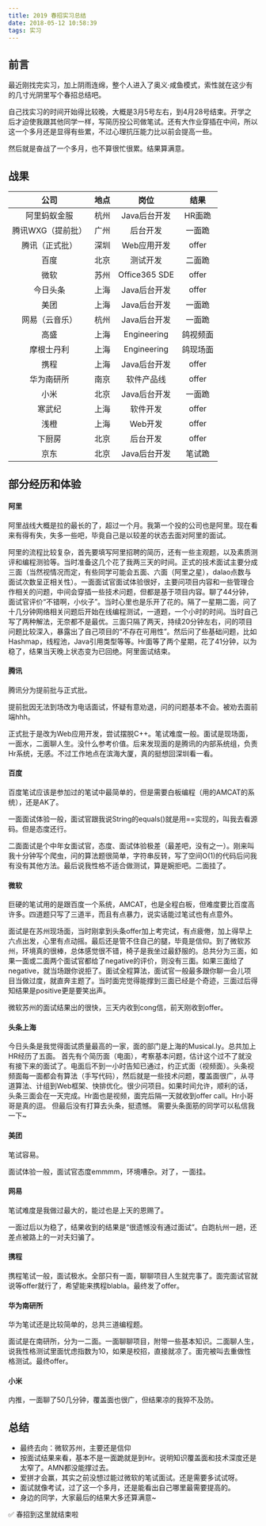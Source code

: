 ```yaml
---
title: 2019 春招实习总结
date: 2018-05-12 10:58:39
tags: 实习
---
```


## 前言

最近刚找完实习，加上阴雨连绵，整个人进入了奥义·咸鱼模式，索性就在这少有的几寸光阴里写个春招总结吧。

自己找实习的时间开始得比较晚，大概是3月5号左右，到4月28号结束。开学之后才迫使我跟其他同学一样，写简历投公司做笔试。还有大作业穿插在中间，所以这一个多月还是显得有些累，不过心理抗压能力比以前会提高一些。

然后就是奋战了一个多月，也不算很忙很累。结果算满意。<!-- more -->

## 战果

|       公司        | 地点 |     岗位      |   结果   |
| :---------------: | :--: | :-----------: | :------: |
|   阿里蚂蚁金服    | 杭州 | Java后台开发  |  HR面跪  |
| 腾讯WXG（提前批） | 广州 |   后台开发    |  一面跪  |
|  腾讯（正式批）   | 深圳 |  Web应用开发  |  offer   |
|       百度        | 北京 |   测试开发    |  二面跪  |
|       微软        | 苏州 | Office365 SDE |  offer   |
|     今日头条      | 上海 | Java后台开发  |  offer   |
|       美团        | 上海 | Java后台开发  |  一面跪  |
|  网易（云音乐）   | 杭州 | Java后台开发  |  一面跪  |
|       高盛        | 上海 |  Engineering  | 鸽视频面 |
|    摩根士丹利     | 上海 |  Engineering  | 鸽现场面 |
|       携程        | 上海 | Java后台开发  |  offer   |
|    华为南研所     | 南京 |  软件产品线   |  offer   |
|       小米        | 北京 | Java后台开发  |  一面跪  |
|      寒武纪       | 上海 |   软件开发    |  offer   |
|       浅橙        | 上海 |    Web开发    |  offer   |
|      下厨房       | 北京 |   后台开发    |  offer   |
|       京东        | 北京 | Java后台开发  |  笔试跪  |

## 部分经历和体验

#### 阿里

阿里战线大概是拉的最长的了，超过一个月。我第一个投的公司也是阿里。现在看来有得有失，失多一些吧，毕竟自己是以较差的状态去面对阿里的面试。

阿里的流程比较复杂，首先要填写阿里招聘的简历，还有一些主观题，以及素质测评和编程测验等。当时准备这几个花了我两三天的时间。正式的技术面试主要分成三面（当然视情况而定，有些同学可能会五面、六面（阿里之星），dalao点数与面试次数呈正相关性）。一面面试官面试体验很好，主要问项目内容和一些管理合作相关的问题，中间会穿插一些技术问题，但都是基于项目内容。聊了44分钟，面试官评价“不错啊，小伙子”。当时心里也是乐开了花的。隔了一星期二面，问了十几分钟网络相关问题后开始在线编程测试，一道题，一个小时的时间。当时自己写了两种解法，无奈都不是最优。三面只隔了两天，持续20分钟左右，问的项目问题比较深入，暴露出了自己项目的“不存在可用性”。然后问了些基础问题，比如Hashmap，线程池，Java引用类型等等。Hr面等了两个星期，花了41分钟，以为稳了，结果当天晚上状态变为已回绝。阿里面试结束。

#### 腾讯

腾讯分为提前批与正式批。

提前批因无法到场改为电话面试，怀疑有意劝退，问的问题基本不会。被劝去面前端hhh。

正式批于是改为Web应用开发，尝试摆脱C++。笔试难度一般。面试是现场面，一面水，二面聊人生。没什么参考价值。后来发现面的是腾讯的内部系统组，负责Hr系统，无感。不过工作地点在滨海大厦，真的挺想回深圳看一看。

#### 百度

百度笔试应该是参加过的笔试中最简单的，但是需要白板编程（用的AMCAT的系统），还是AK了。

一面面试体验一般，面试官跟我说String的equals()就是用==实现的，叫我去看源码。但是态度还行。

二面面试是个中年女面试官，态度、面试体验极差（最差吧，没有之一）。刚来叫我十分钟写个爬虫，问的算法题很简单，字符串反转，写了空间O(1)的代码后问我有没有其他方法。最后说我性格不适合做测试，算是婉拒吧。二面挂了。

#### 微软

巨硬的笔试用的是跟百度一个系统，AMCAT，也是全程白板，但难度要比百度高许多。四道题只写了三道半，而且有点暴力，说实话能过笔试也有点意外。

面试是在苏州现场面，当时刚拿到头条offer加上考完试，有点疲倦，加上得早上六点出发，心里有点动摇。最后还是管不住自己的腿，毕竟是信仰。到了微软苏州，环境真的很棒，总体感觉很不错，椅子是我坐过最舒服的。总共分为三面，如果一面或二面两个面试官都给了negative的评价，则没有三面。如果三面给了negative，就当场跟你说拒了。面试全程算法，面试官一般最多跟你聊一会儿项目当做过度，就直奔主题了。当时面完觉得能撑到三面已经是个奇迹，三面过后得知结果是positive更是要笑出声。

微软苏州的面试结果出的很快，三天内收到cong信，前天刚收到offer。

#### 头条上海

今日头条是我觉得面试质量最高的一家，面的部门是上海的Musical.ly。总共加上HR经历了五面。
首先有个简历面（电面），考察基本问题，估计这个过不了就没有接下来的面试了。电面后不到一小时告知已通过，约正式面（视频面）。头条视频面每一面都会有算法（手写代码），然后就是一些技术问题，覆盖面很广，从寻道算法、计组到Web框架、快排优化。很少问项目。如果时间允许，顺利的话，头条三面会在一天完成。Hr面也是视频，面完后隔一天就收到offer call。Hr小哥哥是真的逗。
但最后没有打算去头条，挺遗憾。
需要头条面筋的同学可以私信我一下~

#### 美团

笔试容易。

面试体验一般，面试官态度emmmm，环境嘈杂。对了，一面挂。

#### 网易

笔试难度是我做过最大的，能过也是上天的恩赐了。

一面过后以为稳了，结果收到的结果是“很遗憾没有通过面试”。白跑杭州一趟，还差点被路上的一对夫妇骗了。

#### 携程

携程笔试一般，面试极水。全部只有一面，聊聊项目人生就完事了。面完面试官就说等offer就行了，希望能来携程blabla。最终发了offer。

#### 华为南研所

华为笔试还是比较简单的，总共三道编程题。

面试是在南研所，分为一二面。一面聊聊项目，附带一些基本知识。二面聊人生，说我性格测试里面忧虑指数为10，如果是校招，直接就凉了。面完被叫去重做性格测试。最终offer。

#### 小米

内推，一面聊了50几分钟，覆盖面也很广，但结果凉的我猝不及防。

## 总结

*   最终去向：微软苏州，主要还是信仰
*   按面试结果来看，基本不是一面跪就是到Hr。说明知识覆盖面和技术深度还是太窄了。AMN都没能撑过去。
*   爱拼才会赢，其实之前没想过能过微软的笔试面试。还是需要多试试呀。
*   面试就像考试，过了这一个多月，还是能看出自己哪里最需要提高的。
*   身边的同学，大家最后的结果大多还算满意~

✅ 春招到这里就结束啦
